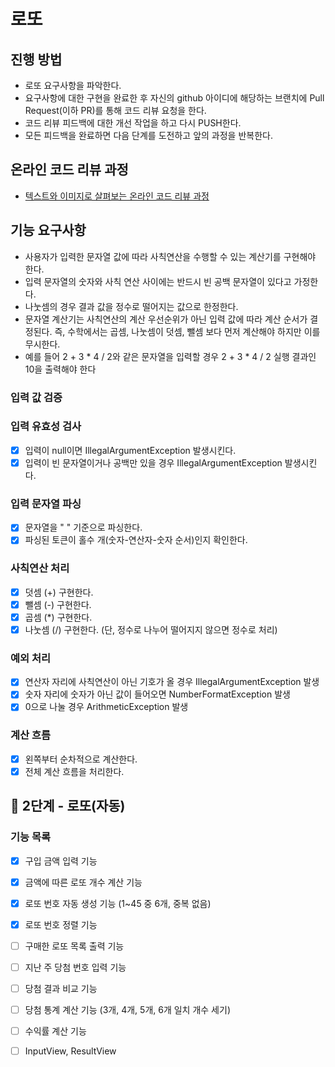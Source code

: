 # 로또

## 진행 방법

* 로또 요구사항을 파악한다.
* 요구사항에 대한 구현을 완료한 후 자신의 github 아이디에 해당하는 브랜치에 Pull Request(이하 PR)를 통해 코드 리뷰 요청을 한다.
* 코드 리뷰 피드백에 대한 개선 작업을 하고 다시 PUSH한다.
* 모든 피드백을 완료하면 다음 단계를 도전하고 앞의 과정을 반복한다.

## 온라인 코드 리뷰 과정

* [텍스트와 이미지로 살펴보는 온라인 코드 리뷰 과정](https://github.com/next-step/nextstep-docs/tree/master/codereview)

## 기능 요구사항

- 사용자가 입력한 문자열 값에 따라 사칙연산을 수행할 수 있는 계산기를 구현해야 한다.
- 입력 문자열의 숫자와 사칙 연산 사이에는 반드시 빈 공백 문자열이 있다고 가정한다.
- 나눗셈의 경우 결과 값을 정수로 떨어지는 값으로 한정한다.
- 문자열 계산기는 사칙연산의 계산 우선순위가 아닌 입력 값에 따라 계산 순서가 결정된다. 즉, 수학에서는 곱셈, 나눗셈이 덧셈, 뺄셈 보다 먼저 계산해야 하지만 이를 무시한다.
- 예를 들어 2 + 3 * 4 / 2와 같은 문자열을 입력할 경우 2 + 3 * 4 / 2 실행 결과인 10을 출력해야 한다

### 입력 값 검증

### 입력 유효성 검사

- [x] 입력이 null이면 IllegalArgumentException 발생시킨다.
- [x] 입력이 빈 문자열이거나 공백만 있을 경우 IllegalArgumentException 발생시킨다.

### 입력 문자열 파싱

- [x] 문자열을 " " 기준으로 파싱한다.
- [x] 파싱된 토큰이 홀수 개(숫자-연산자-숫자 순서)인지 확인한다.

### 사칙연산 처리

- [x] 덧셈 (+) 구현한다.
- [x] 뺄셈 (-) 구현한다.
- [x] 곱셈 (*) 구현한다.
- [x] 나눗셈 (/) 구현한다. (단, 정수로 나누어 떨어지지 않으면 정수로 처리)

### 예외 처리

- [x] 연산자 자리에 사칙연산이 아닌 기호가 올 경우 IllegalArgumentException 발생
- [x] 숫자 자리에 숫자가 아닌 값이 들어오면 NumberFormatException 발생
- [x] 0으로 나눌 경우 ArithmeticException 발생

### 계산 흐름

- [x] 왼쪽부터 순차적으로 계산한다.
- [x] 전체 계산 흐름을 처리한다.

## 🚀 2단계 - 로또(자동)

### 기능 목록

- [X] 구입 금액 입력 기능

- [X] 금액에 따른 로또 개수 계산 기능

- [X] 로또 번호 자동 생성 기능 (1~45 중 6개, 중복 없음)

- [X] 로또 번호 정렬 기능

- [ ] 구매한 로또 목록 출력 기능

- [ ] 지난 주 당첨 번호 입력 기능

- [ ] 당첨 결과 비교 기능

- [ ] 당첨 통계 계산 기능 (3개, 4개, 5개, 6개 일치 개수 세기)

- [ ] 수익률 계산 기능

- [ ] InputView, ResultView 

